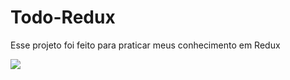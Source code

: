 # Todo-Redux

Esse projeto foi feito para praticar meus conhecimento em Redux

<img src="projeto" />

